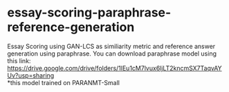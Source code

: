 # essay-scoring-paraphrase-reference-generation

Essay Scoring using GAN-LCS as similiarity metric and reference answer generation using paraphrase.
You can download paraphrase model using this link: <br />
https://drive.google.com/drive/folders/1lEu1cM7lvux6ljLT2kncmSX7TaqvAYUv?usp=sharing <br />
\*this model trained on PARANMT-Small
